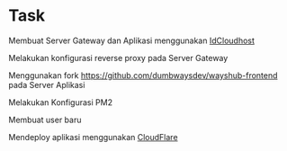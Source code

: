 # Task


Membuat Server Gateway dan Aplikasi menggunakan [IdCloudhost](https://console.idcloudhost.com/) 

Melakukan konfigurasi reverse proxy pada Server Gateway

Menggunakan fork https://github.com/dumbwaysdev/wayshub-frontend pada Server Aplikasi

Melakukan Konfigurasi PM2

Membuat user baru

Mendeploy aplikasi menggunakan [CloudFlare](https://dash.cloudflare.com/)
